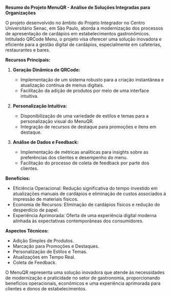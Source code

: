 **Resumo do Projeto MenuQR - Análise de Soluções Integradas para Organizações**

O projeto desenvolvido no âmbito do Projeto Integrador no Centro Universitário Senac, em São Paulo, aborda a modernização dos processos de apresentação de cardápios em estabelecimentos gastronômicos. Intitulado QRCode Menu, o projeto visa oferecer uma solução inovadora e eficiente para a gestão digital de cardápios, especialmente em cafeterias, restaurantes e bares.

**Recursos Principais:**

1. **Geração Dinâmica de QRCode:**
   - Implementação de um sistema robusto para a criação instantânea e atualização contínua de menus digitais.
   - Facilitação da adição de produtos por meio de uma interface intuitiva.

2. **Personalização Intuitiva:**
   - Disponibilização de uma variedade de estilos e temas para a personalização visual do MenuQR.
   - Integração de recursos de destaque para promoções e itens em destaque.

3. **Análise de Dados e Feedback:**
   - Implementação de métricas analíticas para insights sobre as preferências dos clientes e desempenho do menu.
   - Facilitação do processo de coleta de feedback por parte dos clientes.

**Benefícios:**
- Eficiência Operacional: Redução significativa do tempo investido em atualizações manuais de cardápios e eliminação de custos associados à impressão de materiais físicos.
- Economia de Recursos: Eliminação de cardápios físicos e redução do desperdício de papel.
- Experiência Aprimorada: Oferta de uma experiência digital moderna alinhada às expectativas contemporâneas dos consumidores.

**Aspectos Técnicos:**
- Adição Simples de Produtos.
- Marcação para Promoções e Destaques.
- Personalização de Estilos e Temas.
- Atualizações em Tempo Real.
- Coleta de Feedback.

O MenuQR representa uma solução inovadora que atende às necessidades de modernização e praticidade no setor de gastronomia, proporcionando benefícios operacionais, econômicos e uma experiência aprimorada para clientes e donos de estabelecimentos.